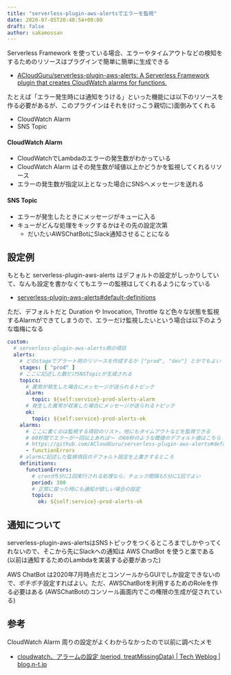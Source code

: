 ```yaml
---
title: "serverless-plugin-aws-alertsでエラーを監視"
date: 2020-07-05T20:48:54+09:00
draft: false
author: sakamossan
---
```


Serverless Framework を使っている場合、エラーやタイムアウトなどの検知をするためのリソースはプラグインで簡単に簡単に生成できる

- [ACloudGuru/serverless-plugin-aws-alerts: A Serverless Framework plugin that creates CloudWatch alarms for functions.](https://github.com/ACloudGuru/serverless-plugin-aws-alerts)

たとえば「エラー発生時には通知をうける」といった機能には以下のリソースを作る必要があるが、このプラグインはそれを(けっこう親切に)面倒みてくれる

- CloudWatch Alarm
- SNS Topic


#### CloudWatch Alarm

- CloudWatchでLambdaのエラーの発生数がわかっている
- CloudWatch Alarm はその発生数が域値以上かどうかを監視してくれるリソース
- エラーの発生数が指定以上となった場合にSNSへメッセージを送れる

#### SNS Topic

- エラーが発生したときにメッセージがキューに入る
- キューがどんな処理をキックするかはその先の設定次第
  - だいたいAWSChatBotにSlack通知させることになる


## 設定例

もともと serverless-plugin-aws-alerts はデフォルトの設定がしっかりしていて、なんも設定を書かなくてもエラーの監視はしてくれるようになっている

- [serverless-plugin-aws-alerts#default-definitions](https://github.com/ACloudGuru/serverless-plugin-aws-alerts#default-definitions)

ただ、デフォルトだと Duration や Invocation, Throttle など色々な状態を監視するAlarmができてしまうので、エラーだけ監視したいという場合は以下のような塩梅になる

```yaml
custom:
  # serverless-plugin-aws-alerts用の項目
  alerts:
    # どのstageでアラート用のリソースを作成するか ["prod", "dev"] とかでもよい
    stages: [ "prod" ]
    # ここに記述した数だけSNSTopicが生成される
    topics:
      # 異常が発生した場合にメッセージが送られるトピック
      alarm:
        topic: ${self:service}-prod-alerts-alarm
      # 発生した異常が収束した場合にメッセージが送られるトピック
      ok:
        topic: ${self:service}-prod-alerts-ok
    alarms:
      # ここに書くのは監視する項目のリスト。他にもタイムアウトなどを監視できる
      # 60秒間でエラーが一回以上あれば〜 の60秒のような閾値のデフォルト値はこちら
      # https://github.com/ACloudGuru/serverless-plugin-aws-alerts#default-definitions
      - functionErrors
    # alarmに記述した監視項目のデフォルト設定を上書きするところ
    definitions:
      functionErrors:
        # cronが5分に1回実行される処理なら、チェック間隔も5分に1回でよい
        period: 300
        # 正常に戻った時にも通知が欲しい場合の設定
        topics:
          ok: ${self:service}-prod-alerts-ok
```

## 通知について

serverless-plugin-aws-alertsはSNSトピックをつくるところまでしかやってくれないので、そこから先にSlackへの通知は AWS ChatBot を使うと楽である (以前は通知するためのLambdaを実装する必要があった)

AWS ChatBot は2020年7月時点だとコンソールからGUIでしか設定できないので、ポチポチ設定すればよい。ただ、AWSChatBotを利用するためのRoleを作る必要はある (AWSChatBotのコンソール画面内でこの権限の生成が促されている)


## 参考

CloudWatch Alarm 周りの設定がよくわからなかったので以前に調べたメモ

- [cloudwatch、アラームの設定 (period, treatMissingData) | Tech Weblog | blog.n-t.jp](https://blog.n-t.jp/cloudwatch-alarm-treatMissingData/)
